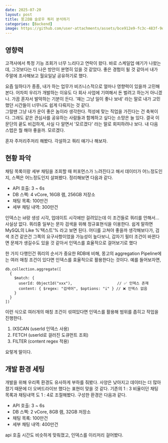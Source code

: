 ```yaml
---
date: 2025-07-20
layout: post
title: 몽고DB 슬로우 쿼리 분석하기
categories: [Backend]
image: https://github.com/user-attachments/assets/bce912e9-fc3c-483f-9d55-dcc7c7de5b8c
---
```



## 영향력

고객사에서 특정 기능 조회가 너무 느리다고 연락이 왔다. 
바로 스케일업 얘기가 나왔는데, 그것보다는 더 나은 방안이 분명히 있을 것 같았다.
좋은 경험이 될 것 같아서 내가 주말에 조사해보고 월요일날 공유하기로 했다.

요즘 일하다가 종종, 내가 하는 업무가 비즈니스적으로 얼마나 영향력이 있을까 고민해본다. 
어차피 우리가 개발하는 이유도 다 회사 사업에 기여해서 돈 벌려고 하는거 아니겠나.
가끔 혼자서 발악하는 기분이 든다.
'쟤는 그냥 일이 좋나 보네' 라는 말로 내가 고민했던 시간들이 너무나도 쉽게 다뤄지는 것 같다.  
그럴땐 그냥 내가 운이 좋은 놈이라 생각한다. 적성에 맞는 직업을 가진다는 건 축복이다.
그래도 같은 관심사를 공유하는 사람들과 함께하고 싶다는 소망은 늘 있다.
결국 이 문단의 끝도 비겁하게, 사실 다 알면서 '모르겠다' 라는 말로 회피하려나 보다.
내 다음 스텝은 뭘 해야 좋을까. 모르겠다.

혼자 주저리주저리 해봤다. 각설하고 쿼리 얘기나 해보자.  

## 현황 파악

채팅 목록이랑 세부 채팅을 조회할 때 퍼포먼스가 느려진다고 해서 데이터가 어느정도인지, 스펙은 어느정도인지 살펴봤다.
정리해보면 다음과 같다.

- API 호출: 3 ~ 6s
- DB 스펙: 4 vCore, 16GB 램, 256GB 저장소
- 채팅 목록: 100만건
- 세부 채팅 내역: 300만건

인덱스는 id랑 생성 시각, 업데이트 시각에만 걸려있는데 이 조건들로 쿼리를 안해서... 사실상 없다.
쿼리중 일부는 문자 검색을 위해 정규표현식을 이용한다. 쉽게 말하면 MySQL의 Like %'텍스트'% 라고 보면 된다.
어디를 고쳐야 좋을까 생각해보다가,
검색 조건 같은건 그쪽의 요구사항이었을 가능성이 높다보니, 갑자기 필터 조건이 바뀐다면 문제가 생길수도 있을 것 같아서 인덱스를 효율적으로 걸어보기로 했다

한 가지 다행인건 쿼리의 순서가 중요한 RDB에 비해, 몽고의 aggregation Pipeline에는 여러 매칭 조건이 있다면 인덱스를 효율적으로 활용한다는 것이다.
예를 들어보자면,

```
db.collection.aggregate([
  {
    $match: {
      userId: ObjectId("xxx"),                    // ✅ 인덱스 존재
      content: { $regex: "검색어", $options: "i" } // ❌ 인덱스 없음
    }
  }
])
```

이런 식으로 여러개의 매칭 조건이 섞여있다면 인덱스를 활용해 범위를 좁히고 작업을 진행한다.

1. IXSCAN (userId 인덱스 사용)
2. FETCH (userId로 걸러진 도큐먼트 조회)
3. FILTER (content regex 적용)

요렇게 말이다. 

## 개발 환경 세팅

개발을 위해 우리쪽 환경도 유사하게 부하를 줘봤다. 
사양은 낮아지고 데이터는 더 많아졌기 때문에 더 오버드라이브 했다는 표현이 맞을 것 같다.
기존의 1 : 3 비율이던 채팅 목록과 채팅내역 도 1 : 4로 조절해봤다. 구성한 환경은 다음과 같다. 

- API 호출: 3 ~ 6s
- DB 스펙:  2 vCore, 8GB 램, 32GB 저장소
- 채팅 목록: 100만건
- 세부 채팅 내역: 400만건

api 호출 시간도 비슷하게 맞춰졌고, 인덱스를 이리저리 걸어봤다.



